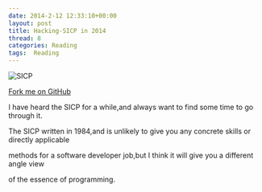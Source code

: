 ```yaml
---
date: 2014-2-12 12:33:10+00:00
layout: post
title: Hacking-SICP in 2014
thread: 8
categories: Reading
tags:  Reading
---
```


![SICP](http://media-cache-ec0.pinimg.com/736x/de/62/72/de6272c701552fa39a1673641b42d339.jpg)

[Fork me on GitHub](https://github.com/Geek4IT/HACKING-SICP)

I have heard the SICP for a while,and always want to find some time to go through it.

The SICP written in 1984,and is unlikely to give you any concrete skills or directly applicable

methods for a software developer job,but I think it will give you a different angle view

of the essence of programming.
